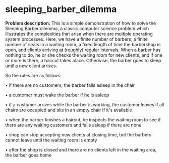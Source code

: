 # sleeping_barber_dilemma
**Problem description:**
This is a simple demonstration of how to solve the Sleeping Barber dilemma, a classic computer science problem which illustrates the complexities that arise when there are multiple operating system processes. Here, we have a finite number of barbers, a finite number of seats in a waiting room, a fixed length of time the barbershop is open, and clients arriving at (roughly) regular intervals. When a barber has nothing to do, he or she checks the waiting room for new clients, and if one or more is there, a haircut takes place. Otherwise, the barber
goes to sleep until a new client arrives. 

So the rules are as follows:


  • if there are no customers, the barber falls asleep in the chair
  
  • a customer must wake the barber if he is asleep
  
  • if a customer arrives while the barber is working, the customer leaves if all chairs are occupied and sits in an empty chair if it's available
  
  • when the barber finishes a haircut, he inspects the waiting room to see if there are any waiting customers and falls asleep if there are none
  
  • shop can stop accepting new clients at closing time, but the barbers cannot leave until the waiting room is empty
  
  • after the shop is closed and there are no clients left in the waiting area, the barber goes home
